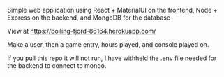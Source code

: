 Simple web application using React + MaterialUI on the frontend, Node + Express on the backend, and MongoDB for the database

View at https://boiling-fjord-86164.herokuapp.com/

Make a user, then a game entry, hours played, and console played on. 

If you pull this repo it will not run, I have withheld the .env file needed for the backend to connect to mongo.
